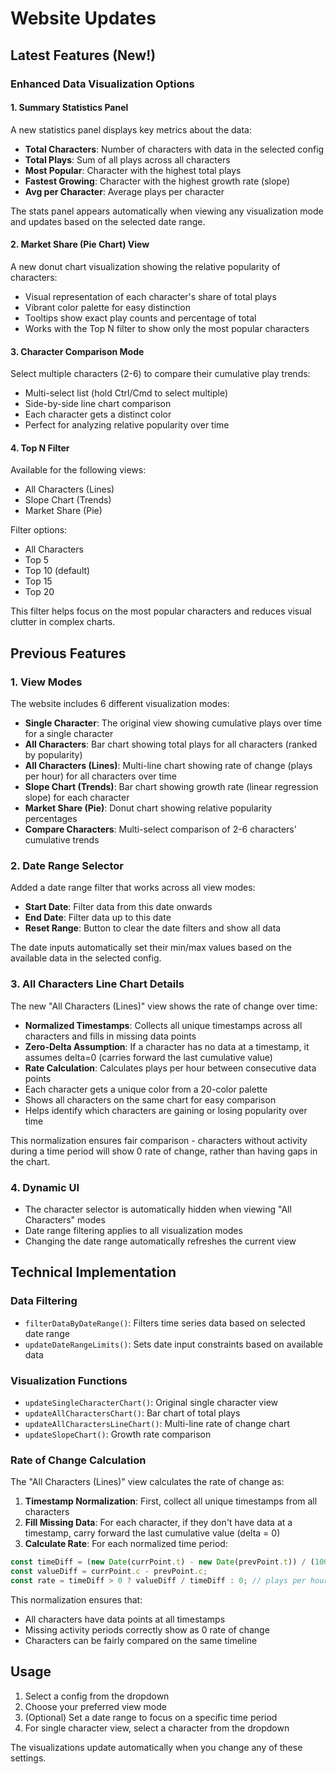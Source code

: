 # Website Updates

## Latest Features (New!)

### Enhanced Data Visualization Options

#### 1. Summary Statistics Panel
A new statistics panel displays key metrics about the data:
- **Total Characters**: Number of characters with data in the selected config
- **Total Plays**: Sum of all plays across all characters
- **Most Popular**: Character with the highest total plays
- **Fastest Growing**: Character with the highest growth rate (slope)
- **Avg per Character**: Average plays per character

The stats panel appears automatically when viewing any visualization mode and updates based on the selected date range.

#### 2. Market Share (Pie Chart) View
A new donut chart visualization showing the relative popularity of characters:
- Visual representation of each character's share of total plays
- Vibrant color palette for easy distinction
- Tooltips show exact play counts and percentage of total
- Works with the Top N filter to show only the most popular characters

#### 3. Character Comparison Mode
Select multiple characters (2-6) to compare their cumulative play trends:
- Multi-select list (hold Ctrl/Cmd to select multiple)
- Side-by-side line chart comparison
- Each character gets a distinct color
- Perfect for analyzing relative popularity over time

#### 4. Top N Filter
Available for the following views:
- All Characters (Lines)
- Slope Chart (Trends)
- Market Share (Pie)

Filter options:
- All Characters
- Top 5
- Top 10 (default)
- Top 15
- Top 20

This filter helps focus on the most popular characters and reduces visual clutter in complex charts.

## Previous Features

### 1. View Modes
The website includes 6 different visualization modes:

- **Single Character**: The original view showing cumulative plays over time for a single character
- **All Characters**: Bar chart showing total plays for all characters (ranked by popularity)
- **All Characters (Lines)**: Multi-line chart showing rate of change (plays per hour) for all characters over time
- **Slope Chart (Trends)**: Bar chart showing growth rate (linear regression slope) for each character
- **Market Share (Pie)**: Donut chart showing relative popularity percentages
- **Compare Characters**: Multi-select comparison of 2-6 characters' cumulative trends

### 2. Date Range Selector
Added a date range filter that works across all view modes:

- **Start Date**: Filter data from this date onwards
- **End Date**: Filter data up to this date
- **Reset Range**: Button to clear the date filters and show all data

The date inputs automatically set their min/max values based on the available data in the selected config.

### 3. All Characters Line Chart Details
The new "All Characters (Lines)" view shows the rate of change over time:

- **Normalized Timestamps**: Collects all unique timestamps across all characters and fills in missing data points
- **Zero-Delta Assumption**: If a character has no data at a timestamp, it assumes delta=0 (carries forward the last cumulative value)
- **Rate Calculation**: Calculates plays per hour between consecutive data points
- Each character gets a unique color from a 20-color palette
- Shows all characters on the same chart for easy comparison
- Helps identify which characters are gaining or losing popularity over time

This normalization ensures fair comparison - characters without activity during a time period will show 0 rate of change, rather than having gaps in the chart.

### 4. Dynamic UI
- The character selector is automatically hidden when viewing "All Characters" modes
- Date range filtering applies to all visualization modes
- Changing the date range automatically refreshes the current view

## Technical Implementation

### Data Filtering
- `filterDataByDateRange()`: Filters time series data based on selected date range
- `updateDateRangeLimits()`: Sets date input constraints based on available data

### Visualization Functions
- `updateSingleCharacterChart()`: Original single character view
- `updateAllCharactersChart()`: Bar chart of total plays
- `updateAllCharactersLineChart()`: Multi-line rate of change chart
- `updateSlopeChart()`: Growth rate comparison

### Rate of Change Calculation
The "All Characters (Lines)" view calculates the rate of change as:

1. **Timestamp Normalization**: First, collect all unique timestamps from all characters
2. **Fill Missing Data**: For each character, if they don't have data at a timestamp, carry forward the last cumulative value (delta = 0)
3. **Calculate Rate**: For each normalized time period:
```javascript
const timeDiff = (new Date(currPoint.t) - new Date(prevPoint.t)) / (1000 * 60 * 60); // hours
const valueDiff = currPoint.c - prevPoint.c;
const rate = timeDiff > 0 ? valueDiff / timeDiff : 0; // plays per hour
```

This normalization ensures that:
- All characters have data points at all timestamps
- Missing activity periods correctly show as 0 rate of change
- Characters can be fairly compared on the same timeline

## Usage

1. Select a config from the dropdown
2. Choose your preferred view mode
3. (Optional) Set a date range to focus on a specific time period
4. For single character view, select a character from the dropdown

The visualizations update automatically when you change any of these settings.
